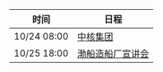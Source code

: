 | 时间          | 日程                                                                                                                               |
| ----------- | -------------------------------------------------------------------------------------------------------------------------------- |
| 10/24 08:00 | [中核集团](https://www.google.com/calendar/event?eid=OGRsMnZna2hxNmQwN3BxcHY4bmk4dGxyZjQgY203a3BraHVtNDRyampyM2xvNWVnMjRsZWdAZw)     |
| 10/25 18:00 | [渤船造船厂宣讲会](https://www.google.com/calendar/event?eid=Nm0xNjA5cjBpNWNjc3ZnZnQ2aHFmcGg0dmcgY203a3BraHVtNDRyampyM2xvNWVnMjRsZWdAZw) |